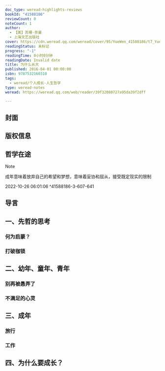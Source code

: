 ```yaml
---
doc_type: weread-highlights-reviews
bookId: "41588186"
reviewCount: 0
noteCount: 1
author:
  - 【美】苏珊·奈曼
  - 上海文艺出版社
cover: https://cdn.weread.qq.com/weread/cover/95/YueWen_41588186/t7_YueWen_41588186.jpg
readingStatus: 未标记
progress: "-1"
readingTime: 0小时0分钟
readingDate: Invalid date
title: 为什么长大
published: 2016-04-01 00:00:00
isbn: 9787532160310
tags:
  - weread/个人成长-人生哲学
type: weread-notes
weread: https://weread.qq.com/web/reader/39f32080727a95da39f2dff

---
```



## 封面

## 版权信息

## 哲学在途

> [!NOTE] 
> 成年意味着放弃自己的希望和梦想，意味着妥协和屈从，接受既定现实的限制
> 
> 2022-10-26 06:01:06 ^41588186-3-607-641

## 导言

## 一、先哲的思考

### 何为启蒙？

### 打破枷锁

## 二、幼年、童年、青年

### 别再被愚弄了

### 不满足的心灵

## 三、成年

### 旅行

### 工作

## 四、为什么要成长？

